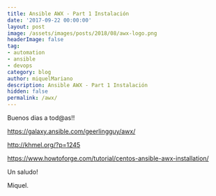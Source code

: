 ```yaml
---
title: Ansible AWX - Part 1 Instalación
date: '2017-09-22 00:00:00'
layout: post
image: /assets/images/posts/2018/08/awx-logo.png
headerImage: false
tag:
- automation
- ansible
- devops
category: blog
author: miquelMariano
description: Ansible AWX - Part 1 Instalación
hidden: false
permalink: /awx/
---
```


Buenos dias a tod@as!!


https://galaxy.ansible.com/geerlingguy/awx/

http://khmel.org/?p=1245

https://www.howtoforge.com/tutorial/centos-ansible-awx-installation/




Un saludo!

Miquel.


